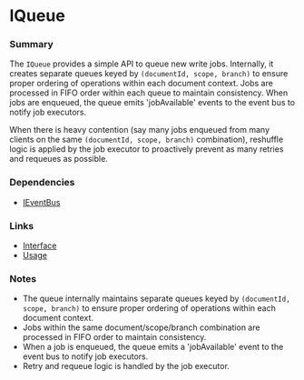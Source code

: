 # IQueue

### Summary

The `IQueue` provides a simple API to queue new write jobs. Internally, it creates separate queues keyed by `(documentId, scope, branch)` to ensure proper ordering of operations within each document context. Jobs are processed in FIFO order within each queue to maintain consistency. When jobs are enqueued, the queue emits 'jobAvailable' events to the event bus to notify job executors.

When there is heavy contention (say many jobs enqueued from many clients on the same `(documentId, scope, branch)` combination), reshuffle logic is applied by the job executor to proactively prevent as many retries and requeues as possible.

### Dependencies

- [IEventBus](../Events/index.md)

### Links

* [Interface](interface.md)
* [Usage](usage.md)

### Notes

- The queue internally maintains separate queues keyed by `(documentId, scope, branch)` to ensure proper ordering of operations within each document context.
- Jobs within the same document/scope/branch combination are processed in FIFO order to maintain consistency.
- When a job is enqueued, the queue emits a 'jobAvailable' event to the event bus to notify job executors.
- Retry and requeue logic is handled by the job executor.
